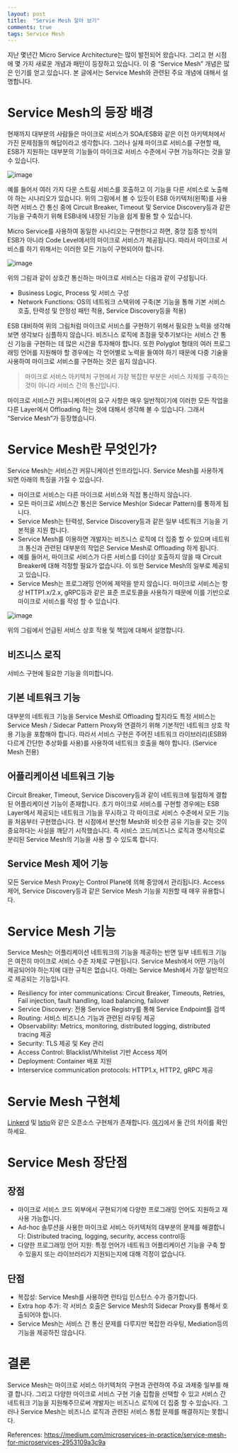 ```yaml
---
layout: post
title:  "Servie Mesh 알아 보기"
comments: true
tags: Service Mesh
---
```

지난 몇년간 Micro Service Architecture는 많이 발전되어 왔습니다. 그리고 현 시점에 몇 가지 새로운 개념과 패턴이 등장하고 있습니다. 이 중 “Service Mesh” 개념은 많은 인기를 얻고 있습니다. 본 글에서는 Service Mesh와 관련된 주요 개념에 대해서 설명합니다.

# Service Mesh의 등장 배경
현재까지 대부분의 사람들은 마이크로 서비스가 SOA/ESB와 같은 이전 아키텍처에서 가진 문제점들의 해답이라고 생각합니다. 그러나 실제 마이크로 서비스를 구현할 때, ESB가 지원하는 대부분의 기능들이 마이크로 서비스 수준에서 구현 가능하다는 것을 알 수 있습니다.

![image](https://user-images.githubusercontent.com/111643/116032598-f1fd0f00-a69a-11eb-8be6-cfba27739692.png)

예를 들어서 여러 가지 다운 스트림 서비스를 호출하고 이 기능을 다른 서비스로 노출해야 하는 시나리오가 있습니다. 위의 그림에서 볼 수 있듯이 ESB 아키텍처(왼쪽)를 사용하면 서비스 간 통신 중에 Circuit Breaker, Timeout 및 Service Discovery등과 같은 기능을 구축하기 위해 ESB내에 내장된 기능을 쉽게 활용 할 수 있습니다.

Micro Service를 사용하여 동일한 시나리오는 구현한다고 하면, 중앙 집중 방식의 ESB가 아니라 Code Level에서의 마이크로 서비스가 제공됩니다. 따라서 마이크로 서비스를 하기 위해서는 이러한 모든 기능이 구현되어야 합니다.

![image](https://user-images.githubusercontent.com/111643/116032619-faede080-a69a-11eb-971b-568765fcbd81.png)

위의 그림과 같이 상호간 통신하는 마이크로 서비스는 다음과 같이 구성됩니다.
* Business Logic, Process 및 서비스 구성
* Network Functions: OS의 네트워크 스택위에 구축(본 기능을 통해 기본 서비스 호출, 탄력성 및 안정성 패턴 적용, Service Discovery등을 적용)

ESB 대비하여 위의 그림처럼 마이크로 서비스를 구현하기 위해서 필요한 노력을 생각해보면 생각보다 심플하지 않습니다. 비즈니스 로직에 초점을 맞추기보다는 서비스 간 통신 기능을 구현하는 데 많은 시간을 투자해야 합니다. 또한 Polyglot 형태의 여러 프로그래밍 언어를 지원해야 할 경우에는 각 언어별로 노력을 들여야 하기 때문에 다중 기술을 사용하여 마이크로 서비스를 구현하는 것은 쉽지 않습니다.

> 마이크로 서비스 아키텍처 구현에서 가장 복잡한 부분은 서비스 자체를 구축하는 것이 아니라 서비스 간의 통신입니다.

마이크로 서비스간 커뮤니케이션의 요구 사항은 매우 일반적이기에 이러한 모든 작업을 다른 Layer에서 Offloading 하는 것에 대해서 생각해 볼 수 있습니다. 그래서 “Service Mesh”가 등장했습니다.

# Service Mesh란 무엇인가?
Service Mesh는 서비스간 커뮤니케이션 인프라입니다. Service Mesh를 사용하게 되면 아래의 특징을 가질 수 있습니다.
* 마이크로 서비스는 다른 마이크로 서비스와 직접 통신하지 않습니다.
* 모든 마이크로 서비스간 통신은 Service Mesh(or Sidecar Pattern)를 통하게 됩니다.
* Service Mesh는 탄력성, Service Discovery등과 같은 일부 네트워크 기능을 기본적을 지원 합니다.
* Service Mesh를 이용하면 개발자는 비즈니스 로직에 더 집중 할 수 있으며 네트워크 통신과 관련된 대부분의 작업은 Service Mesh로 Offloading 하게 됩니다.
* 예를 들어서, 마이크로 서비스가 다른 서비스를 더이상 호출하지 않을 때 Circuit Breaker에 대해 걱정할 필요가 없습니다. 이 또한 Service Mesh의 일부로 제공되고 있습니다.
* Service Mesh는 프로그래밍 언어에 제약을 받지 않습니다. 마이크로 서비스는 항상 HTTP1.x/2.x, gRPC등과 같은 표준 프로토콜을 사용하기 때문에 이를 기반으로 마이크로 서비스를 작성 할 수 있습니다.

![image](https://user-images.githubusercontent.com/111643/116032794-44d6c680-a69b-11eb-9e6f-332ab3349ca4.png)

위의 그림에서 언급된 서비스 상호 작용 및 책임에 대해서 설명합니다.

## 비즈니스 로직
서비스 구현에 필요한 기능을 의미합니다.

## 기본 네트워크 기능
대부분의 네트워크 기능을 Service Mesh로 Offloading 할지라도 특정 서비스는 Service Mesh / Sidecar Pattern Proxy와 연결하기 위해 기본적인 네트워크 상호 작용 기능을 포함해야 합니다. 따라서 서비스 구현은 주어진 네트워크 라이브러리(ESB와 다르게 간단한 추상화를 사용)를 사용하여 네트워크 호출을 해야 합니다. (Service Mesh 전용)

## 어플리케이션 네트워크 기능
Circuit Breaker, Timeout, Service Discovery등과 같이 네트워크에 밀접하게 결합된 어플리케이션 기능이 존재합니다. 초기 마이크로 서비스를 구현할 경우에는 ESB Layer에서 제공되는 네트워크 기능을 무시하고 각 마이크로 서비스 수준에서 모든 기능을 처음부터 구현했습니다. 현 시점에서 분산형 Mesh와 비슷한 공유 기능을 갖는 것이 중요하다는 사실을 깨닫기 시작했습니다. 즉 서비스 코드/비즈니스 로직과 명시적으로 분리된 Service Mesh의 기능을 사용 할 수 있도록 합니다.

## Service Mesh 제어 기능
모든 Service Mesh Proxy는 Control Plane에 의해 중앙에서 관리됩니다. Access 제어, Service Discovery등과 같은 Service Mesh 기능을 지원할 때 매우 유용합니다.

# Service Mesh 기능
Service Mesh는 어플리케이션 네트워크의 기능을 제공하는 반면 일부 네트워크 기능은 여전히 마이크로 서비스 수준 자체로 구현됩니다. Service Mesh에서 어떤 기능이 제공되어야 하는지에 대한 규칙은 없습니다. 아래는 Service Mesh에서 가장 일반적으로 제공되는 기능입니다.
* Resiliency for inter communications: Circuit Breaker, Timeouts, Retries, Fail injection, fault handling, load balancing, failover
* Service Discovery: 전용 Service Registry를 통해 Service Endpoint를 검색
* Routing: 서비스 비즈니스 기능과 관련된 라우팅 제공
* Observability: Metrics, monitoring, distributed logging, distributed tracing 제공
* Security: TLS 제공 및 Key 관리
* Access Control: Blacklist/Whitelist 기반 Access 제어
* Deployment: Container 배포 지원
* Interservice communication protocols: HTTP1.x, HTTP2, gRPC 제공

# Servie Mesh 구현체
[Linkerd](https://linkerd.io/) 및 [Istio](https://istio.io/)와 같은 오픈소스 구현체가 존재합니다. [여기](https://abhishek-tiwari.com/a-sidecar-for-your-service-mesh/)에서 둘 간의 차이를 확인하세요.

# Service Mesh 장단점
## 장점
* 마이크로 서비스 코드 외부에서 구현되기에 다양한 프로그래밍 언어도 지원하고 재사용 가능합니다.
* Ad-hoc 솔루션을 사용한 마이크로 서비스 아키텍처의 대부분의 문제를 해결합니다: Distributed tracing, logging, security, access control등
* 다양한 프로그래밍 언어 지원: 특정 언어가 네트워크 어플리케이션 기능을 구축 할 수 있을지 또는 라이브러리가 지원되는지에 대해 걱정이 없습니다.

## 단점
* 복잡성: Service Mesh를 사용하면 런타임 인스턴스 수가 증가합니다.
* Extra hop 추가: 각 서비스 호출은 Service Mesh의 Sidecar Proxy를 통해서 호출되어야 합니다.
* Service Mesh는 서비스 간 통신 문제를 다루지만 복잡한 라우팅, Mediation등의 기능을 제공하진 않습니다.

# 결론
Service Mesh는 마이크로 서비스 아키텍처의 구현과 관련하여 주요 과제중 일부를 해결 합니다. 그리고 다양한 마이크로 서비스 구현 기술 집합을 선택할 수 있고 서비스 간 네트워크 기능을 지원해주므로써 개발자는 비즈니스 로직에 더 집중 할 수 있습니다. 그러나 Service Mesh는 비즈니스 로직과 관련된 서비스 통합 문제를 해결하지는 못합니다.

References: https://medium.com/microservices-in-practice/service-mesh-for-microservices-2953109a3c9a

